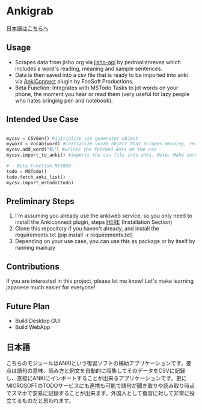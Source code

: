 # Ankigrab

[日本語はこちらへ](#日本語)

## Usage
- Scrapes data from jisho.org via [jisho-api](https://github.com/pedroallenrevez/jisho-api) by pedroallenrevez which includes a word's reading, meaning and sample sentences.
- Data is then saved into a csv file that is ready to be imported into anki via [AnkiConnect](https://foosoft.net/projects/anki-connect/) plugin by FooSoft Productions.
- Beta Function: Integrates with MSTodo Tasks to jot words on your phone, the moment you hear or read them (very useful for lazy people who hates bringing pen and notebook).

## Intended Use Case
```python

mycsv = CSVGen() #initialize csv generator object
myword = Vocab(word) #initialize vocab object that scrapes meaning, reading and sample sentences
mycsv.add_word("私") #writes the fetched data on the csv
mycsv.import_to_anki() #imports the csv file into anki. Note: Make sure that ankiconnect plugin is installed and the local anki software is open.

#-- Beta Function MSTODO --
todo = MSTodo()
todo.fetch_anki_list()
mycsv.import_mstodo(todo)

```

## Preliminary Steps
1. I'm assuming you already use the ankiweb service, so you only need to install the Ankiconnect plugin, steps [HERE](https://foosoft.net/projects/anki-connect/) (Installation Section)
2. Clone this repository if you haven't already, and install the requirements.txt (pip install -r requirements.txt)
3. Depending on your use case, you can use this as package or by itself by running main.py

## Contributions
If you are interested in this project, please let me know! Let's make learning japanese much easier for everyone!

## Future Plan
- Build Desktop GUI
- Build WebApp

## 日本語
こちらのモジュールはANKIという復習ソフトの補助アプリケーションです。要点は語句の意味、読み方と例文を自動的に収集してそのデータをCSVに記録し、直接にANKIにインポートすることが出来るアプリケーションです。更に
MICROSOFTのTODOサービスにも連携も可能で語句が聞き取りや読み取り時点でスマホで安易に記録することが出来ます。外国人として復習に対して非常に役立てるものだと思われます。
